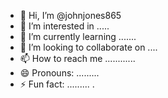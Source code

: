 - 👋 Hi, I’m @johnjones865
- 👀 I’m interested in .....
- 🌱 I’m currently learning .......
- 💞️ I’m looking to collaborate on ....
- 📫 How to reach me ............
- 😄 Pronouns: .........
- ⚡ Fun fact: .........
.
<!---
johnjones865/johnjones865 is a ✨ special ✨ repository because its `README.md` (this file) appears on your GitHub profile.
You can click the Preview link to take a look at your changes.
--->
